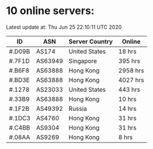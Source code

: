 # 10 online servers:

Latest update at: Thu Jun 25 22:10:11 UTC 2020

| ID | ASN | Server Country | Online |
| -- | --- | -------------- | ------ |
| #.D09B | AS174 | United States | 18 hrs |
| #.7F1D | AS63949 | Singapore | 395 hrs |
| #.B6F8 | AS63888 | Hong Kong | 2958 hrs |
| #.BD3E | AS63888 | Hong Kong | 4027 hrs |
| #.1278 | AS23033 | United States | 443 hrs |
| #.33B9 | AS63888 | Hong Kong | 10 hrs |
| #.1F2B | AS49392 | Russia | 14 hrs |
| #.1DC3 | AS4760 | Hong Kong | 31 hrs |
| #.C4BB | AS9304 | Hong Kong | 31 hrs |
| #.08AA | AS9269 | Hong Kong | 8 hrs |

